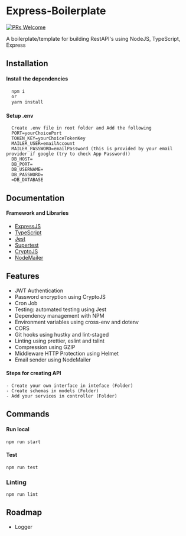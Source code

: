 # Express-Boilerplate

[![PRs Welcome](https://img.shields.io/badge/PRs-welcome-brightgreen.svg?style=flat-square)](https://makeapullrequest.com)

A boilerplate/template for building RestAPI's using NodeJS, TypeScript, Express

## Installation

#### Install the dependencies

```bash
  npm i
  or
  yarn install
```

#### Setup .env

```
  Create .env file in root folder and Add the following
  PORT=yourChoicePort
  TOKEN_KEY=yourChoiceTokenKey
  MAILER_USER=emailAccount
  MAILER_PASSWORD=emailPassword (this is provided by your email provider if google (try to check App Password))
  DB_HOST=
  DB_PORT=
  DB_USERNAME=
  DB_PASSWORD=
  =DB_DATABASE
```

## Documentation

#### Framework and Libraries

-   [ExpressJS](https://expressjs.com/)
-   [TypeScript](https://www.typescriptlang.org/)
-   [Jest](https://jestjs.io/)
-   [Supertest](https://github.com/ladjs/supertest)
-   [CryptoJS](https://cryptojs.gitbook.io/docs/)
-   [NodeMailer](https://nodemailer.com/about/)

## Features

-   JWT Authentication
-   Password encryption using CryptoJS
-   Cron Job
-   Testing: automated testing using Jest
-   Dependency management with NPM
-   Environment variables using cross-env and dotenv
-   CORS
-   Git hooks using hustky and lint-staged
-   Linting using prettier, eslint and tslint
-   Compression using GZIP
-   Middleware HTTP Protection using Helmet
-   Email sender using NodeMailer


#### Steps for creating API

    - Create your own interface in inteface (Folder)
    - Create schemas in models (Folder)
    - Add your services in controller (Folder)

## Commands

#### Run local

```
npm run start
```

#### Test

```
npm run test
```

### Linting

```
npm run lint
```

## Roadmap
-   Logger
